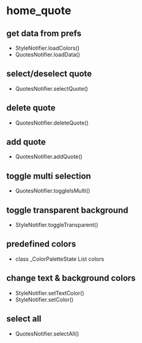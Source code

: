 # home_quote

## get data from prefs

- StyleNotifier.loadColors()
- QuotesNotifier.loadData()

## select/deselect quote

- QuotesNotifier.selectQuote()

## delete quote

- QuotesNotifier.deleteQuote()

## add quote

- QuotesNotifier.addQuote()

## toggle multi selection

- QuotesNotifier.toggleIsMulti()

## toggle transparent background

- StyleNotifier.toggleTransparent()

## predefined colors

- class \_ColorPaletteState List colors

## change text & background colors

- StyleNotifier.setTextColor()
- StyleNotifier.setColor()

## select all

- QuotesNotifier.selectAll()
